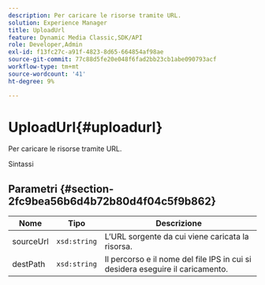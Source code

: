 ```yaml
---
description: Per caricare le risorse tramite URL.
solution: Experience Manager
title: UploadUrl
feature: Dynamic Media Classic,SDK/API
role: Developer,Admin
exl-id: f13fc27c-a91f-4823-8d65-664854af98ae
source-git-commit: 77c88d5fe20e048f6fad2bb23cb1abe090793acf
workflow-type: tm+mt
source-wordcount: '41'
ht-degree: 9%

---
```


# UploadUrl{#uploadurl}

Per caricare le risorse tramite URL.

Sintassi

## Parametri {#section-2fc9bea56b6d4b72b80d4f04c5f9b862}

| Nome | Tipo | Descrizione |
|---|---|---|
| sourceUrl | `xsd:string` | L’URL sorgente da cui viene caricata la risorsa. |
| destPath | `xsd:string` | Il percorso e il nome del file IPS in cui si desidera eseguire il caricamento. |
